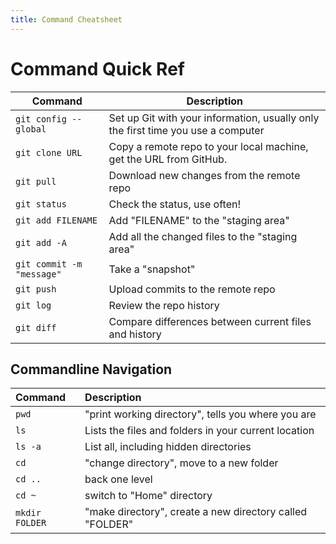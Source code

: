 ```yaml
---
title: Command Cheatsheet
---
```


# Command Quick Ref

| Command | Description |
| ---- | ---- |
| `git config --global` | Set up Git with your information, usually only the first time you use a computer |
| `git clone URL` | Copy a remote repo to your local machine, get the URL from GitHub. |
| `git pull` | Download new changes from the remote repo |
| `git status` | Check the status, use often! |
| `git add FILENAME` | Add "FILENAME" to the "staging area" |
| `git add -A` | Add all the changed files to the "staging area" |
| `git commit -m "message"` | Take a "snapshot" |
| `git push` | Upload commits to the remote repo |
| `git log` | Review the repo history |
| `git diff` | Compare differences between current files and history |

## Commandline Navigation

| Command | Description |
| :- | :-
| `pwd` | "print working directory", tells you where you are |
| `ls` | Lists the files and folders in your current  location |
| `ls -a` | List all, including hidden directories |
| `cd` | "change directory", move to a new folder |
| `cd ..` | back one level |
| `cd ~` | switch to "Home" directory |
| `mkdir FOLDER` | "make directory", create a new directory called "FOLDER" |
